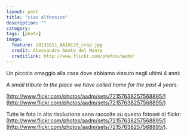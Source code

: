 ```yaml
---
layout: post
title: "ciao alfonsine"
description: ""
category: 
tags: [photo]
image:
  feature: 20131011_AA10175_crop.jpg
  credit: Alessandro Amato del Monte
  creditlink: http://www.flickr.com/photos/aadm/
---
```


Un piccolo omaggio alla casa dove abbiamo vissuto negli ultimi 4 anni:

_A small tribute to the place we have called home for the past 4 years._

[http://www.flickr.com/photos/aadm/sets/72157638257568895/](http://www.flickr.com/photos/aadm/sets/72157638257568895/)


<!-- - - -

![](/images/D6F0144.jpg)

![](/images/D6F0148.jpg)

![](/images/D6F0146.jpg)

![](/images/D6F0156.jpg)

![](/images/D6F0139.jpg)

![](/images/D6F0170_perspectivecorr.jpg)

![](/images/D6F0234.jpg)

![](/images/D6F0163.jpg)

![](/images/D6F0237.jpg)

![](/images/D6F5163.jpg)

 -->
Tutte le foto in alta risoluzione sono raccolte su questo fotoset di flickr: 
[http://www.flickr.com/photos/aadm/sets/72157638257568895/](http://www.flickr.com/photos/aadm/sets/72157638257568895/).



